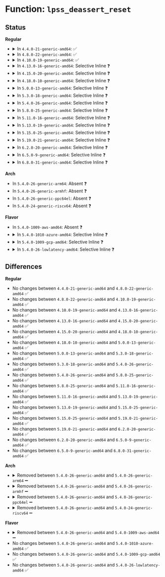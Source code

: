# Function: <code>lpss_deassert_reset</code>

## Status
<b>Regular</b>
<ul>
<li>
<details>
<summary>In <code>4.4.0-21-generic-amd64</code>: ✅</summary>

```c
void lpss_deassert_reset(struct lpss_private_data * pdata)
```

```json
{
  "name": "lpss_deassert_reset",
  "collision_type": "Unique Static",
  "inline_type": "No",
  "funcs": [
    {
      "addr": 18446744071583594086,
      "name": "lpss_deassert_reset",
      "external": false,
      "loc": "drivers/acpi/acpi_lpss.c:109",
      "file": "drivers/acpi/acpi_lpss.c",
      "inline": "seen, unknown",
      "caller_inline": [],
      "caller_func": [
        "drivers/acpi/acpi_lpss.c:byt_i2c_setup"
      ]
    }
  ],
  "symbols": [
    {
      "addr": 18446744071583594086,
      "name": "lpss_deassert_reset",
      "section": ".text",
      "bind": "STB_LOCAL",
      "size": 37
    }
  ]
}
```
</details>
</li>
<li>
<details>
<summary>In <code>4.8.0-22-generic-amd64</code>: ✅</summary>

```c
void lpss_deassert_reset(struct lpss_private_data * pdata)
```

```json
{
  "name": "lpss_deassert_reset",
  "collision_type": "Unique Static",
  "inline_type": "No",
  "funcs": [
    {
      "addr": 18446744071583916760,
      "name": "lpss_deassert_reset",
      "external": false,
      "loc": "drivers/acpi/acpi_lpss.c:133",
      "file": "drivers/acpi/acpi_lpss.c",
      "inline": "seen, unknown",
      "caller_inline": [],
      "caller_func": [
        "drivers/acpi/acpi_lpss.c:acpi_lpss_activate",
        "drivers/acpi/acpi_lpss.c:byt_i2c_setup"
      ]
    }
  ],
  "symbols": [
    {
      "addr": 18446744071583916760,
      "name": "lpss_deassert_reset",
      "section": ".text",
      "bind": "STB_LOCAL",
      "size": 37
    }
  ]
}
```
</details>
</li>
<li>
<details>
<summary>In <code>4.10.0-19-generic-amd64</code>: ✅</summary>

```c
void lpss_deassert_reset(struct lpss_private_data * pdata)
```

```json
{
  "name": "lpss_deassert_reset",
  "collision_type": "Unique Static",
  "inline_type": "No",
  "funcs": [
    {
      "addr": 18446744071584057656,
      "name": "lpss_deassert_reset",
      "external": false,
      "loc": "drivers/acpi/acpi_lpss.c:134",
      "file": "drivers/acpi/acpi_lpss.c",
      "inline": "seen, unknown",
      "caller_inline": [],
      "caller_func": [
        "drivers/acpi/acpi_lpss.c:acpi_lpss_activate",
        "drivers/acpi/acpi_lpss.c:byt_i2c_setup"
      ]
    }
  ],
  "symbols": [
    {
      "addr": 18446744071584057656,
      "name": "lpss_deassert_reset",
      "section": ".text",
      "bind": "STB_LOCAL",
      "size": 37
    }
  ]
}
```
</details>
</li>
<li>
<details>
<summary>In <code>4.13.0-16-generic-amd64</code>: Selective Inline ❓</summary>

```c
void lpss_deassert_reset(struct lpss_private_data * pdata)
```

```json
{
  "name": "lpss_deassert_reset",
  "collision_type": "Unique Static",
  "inline_type": "Selective",
  "funcs": [
    {
      "addr": 18446744071584120174,
      "name": "lpss_deassert_reset",
      "external": false,
      "loc": "drivers/acpi/acpi_lpss.c:136",
      "file": "drivers/acpi/acpi_lpss.c",
      "inline": "not declared, inlined",
      "caller_inline": [
        "drivers/acpi/acpi_lpss.c:acpi_lpss_activate",
        "drivers/acpi/acpi_lpss.c:byt_i2c_setup"
      ],
      "caller_func": []
    }
  ],
  "symbols": [
    {
      "addr": 18446744071584118544,
      "name": "lpss_deassert_reset",
      "section": ".text",
      "bind": "STB_LOCAL",
      "size": 39
    }
  ]
}
```
</details>
</li>
<li>
<details>
<summary>In <code>4.15.0-20-generic-amd64</code>: Selective Inline ❓</summary>

```c
void lpss_deassert_reset(struct lpss_private_data * pdata)
```

```json
{
  "name": "lpss_deassert_reset",
  "collision_type": "Unique Static",
  "inline_type": "Selective",
  "funcs": [
    {
      "addr": 18446744071584391641,
      "name": "lpss_deassert_reset",
      "external": false,
      "loc": "drivers/acpi/acpi_lpss.c:136",
      "file": "drivers/acpi/acpi_lpss.c",
      "inline": "not declared, inlined",
      "caller_inline": [
        "drivers/acpi/acpi_lpss.c:acpi_lpss_activate",
        "drivers/acpi/acpi_lpss.c:byt_i2c_setup"
      ],
      "caller_func": []
    }
  ],
  "symbols": [
    {
      "addr": 18446744071584390016,
      "name": "lpss_deassert_reset",
      "section": ".text",
      "bind": "STB_LOCAL",
      "size": 39
    }
  ]
}
```
</details>
</li>
<li>
<details>
<summary>In <code>4.18.0-10-generic-amd64</code>: Selective Inline ❓</summary>

```c
void lpss_deassert_reset(struct lpss_private_data * pdata)
```

```json
{
  "name": "lpss_deassert_reset",
  "collision_type": "Unique Static",
  "inline_type": "Selective",
  "funcs": [
    {
      "addr": 18446744071584613347,
      "name": "lpss_deassert_reset",
      "external": false,
      "loc": "drivers/acpi/acpi_lpss.c:141",
      "file": "drivers/acpi/acpi_lpss.c",
      "inline": "not declared, inlined",
      "caller_inline": [
        "drivers/acpi/acpi_lpss.c:acpi_lpss_activate",
        "drivers/acpi/acpi_lpss.c:byt_i2c_setup"
      ],
      "caller_func": []
    }
  ],
  "symbols": [
    {
      "addr": 18446744071584611552,
      "name": "lpss_deassert_reset",
      "section": ".text",
      "bind": "STB_LOCAL",
      "size": 39
    }
  ]
}
```
</details>
</li>
<li>
<details>
<summary>In <code>5.0.0-13-generic-amd64</code>: Selective Inline ❓</summary>

```c
void lpss_deassert_reset(struct lpss_private_data * pdata)
```

```json
{
  "name": "lpss_deassert_reset",
  "collision_type": "Unique Static",
  "inline_type": "Selective",
  "funcs": [
    {
      "addr": 18446744071584711411,
      "name": "lpss_deassert_reset",
      "external": false,
      "loc": "drivers/acpi/acpi_lpss.c:146",
      "file": "drivers/acpi/acpi_lpss.c",
      "inline": "not declared, inlined",
      "caller_inline": [
        "drivers/acpi/acpi_lpss.c:acpi_lpss_activate",
        "drivers/acpi/acpi_lpss.c:byt_i2c_setup"
      ],
      "caller_func": []
    }
  ],
  "symbols": [
    {
      "addr": 18446744071584709232,
      "name": "lpss_deassert_reset",
      "section": ".text",
      "bind": "STB_LOCAL",
      "size": 39
    }
  ]
}
```
</details>
</li>
<li>
<details>
<summary>In <code>5.3.0-18-generic-amd64</code>: Selective Inline ❓</summary>

```c
void lpss_deassert_reset(struct lpss_private_data * pdata)
```

```json
{
  "name": "lpss_deassert_reset",
  "collision_type": "Unique Static",
  "inline_type": "Selective",
  "funcs": [
    {
      "addr": 18446744071584912514,
      "name": "lpss_deassert_reset",
      "external": false,
      "loc": "drivers/acpi/acpi_lpss.c:143",
      "file": "drivers/acpi/acpi_lpss.c",
      "inline": "not declared, inlined",
      "caller_inline": [
        "drivers/acpi/acpi_lpss.c:acpi_lpss_activate",
        "drivers/acpi/acpi_lpss.c:byt_i2c_setup"
      ],
      "caller_func": []
    }
  ],
  "symbols": [
    {
      "addr": 18446744071584910368,
      "name": "lpss_deassert_reset",
      "section": ".text",
      "bind": "STB_LOCAL",
      "size": 39
    }
  ]
}
```
</details>
</li>
<li>
<details>
<summary>In <code>5.4.0-26-generic-amd64</code>: Selective Inline ❓</summary>

```c
void lpss_deassert_reset(struct lpss_private_data * pdata)
```

```json
{
  "name": "lpss_deassert_reset",
  "collision_type": "Unique Static",
  "inline_type": "Selective",
  "funcs": [
    {
      "addr": 18446744071585048226,
      "name": "lpss_deassert_reset",
      "external": false,
      "loc": "drivers/acpi/acpi_lpss.c:144",
      "file": "drivers/acpi/acpi_lpss.c",
      "inline": "not declared, inlined",
      "caller_inline": [
        "drivers/acpi/acpi_lpss.c:acpi_lpss_activate",
        "drivers/acpi/acpi_lpss.c:byt_i2c_setup"
      ],
      "caller_func": []
    }
  ],
  "symbols": [
    {
      "addr": 18446744071585046080,
      "name": "lpss_deassert_reset",
      "section": ".text",
      "bind": "STB_LOCAL",
      "size": 39
    }
  ]
}
```
</details>
</li>
<li>
<details>
<summary>In <code>5.8.0-25-generic-amd64</code>: Selective Inline ❓</summary>

```c
void lpss_deassert_reset(struct lpss_private_data * pdata)
```

```json
{
  "name": "lpss_deassert_reset",
  "collision_type": "Unique Static",
  "inline_type": "Selective",
  "funcs": [
    {
      "addr": 18446744071585755242,
      "name": "lpss_deassert_reset",
      "external": false,
      "loc": "drivers/acpi/acpi_lpss.c:140",
      "file": "drivers/acpi/acpi_lpss.c",
      "inline": "not declared, inlined",
      "caller_inline": [
        "drivers/acpi/acpi_lpss.c:acpi_lpss_activate",
        "drivers/acpi/acpi_lpss.c:byt_i2c_setup"
      ],
      "caller_func": []
    }
  ],
  "symbols": [
    {
      "addr": 18446744071585749072,
      "name": "lpss_deassert_reset",
      "section": ".text",
      "bind": "STB_LOCAL",
      "size": 39
    }
  ]
}
```
</details>
</li>
<li>
<details>
<summary>In <code>5.11.0-16-generic-amd64</code>: Selective Inline ❓</summary>

```c
void lpss_deassert_reset(struct lpss_private_data * pdata)
```

```json
{
  "name": "lpss_deassert_reset",
  "collision_type": "Unique Static",
  "inline_type": "Selective",
  "funcs": [
    {
      "addr": 18446744071585874398,
      "name": "lpss_deassert_reset",
      "external": false,
      "loc": "drivers/acpi/acpi_lpss.c:146",
      "file": "drivers/acpi/acpi_lpss.c",
      "inline": "not declared, inlined",
      "caller_inline": [
        "drivers/acpi/acpi_lpss.c:acpi_lpss_activate",
        "drivers/acpi/acpi_lpss.c:byt_i2c_setup"
      ],
      "caller_func": []
    }
  ],
  "symbols": [
    {
      "addr": 18446744071585868160,
      "name": "lpss_deassert_reset",
      "section": ".text",
      "bind": "STB_LOCAL",
      "size": 39
    }
  ]
}
```
</details>
</li>
<li>
<details>
<summary>In <code>5.13.0-19-generic-amd64</code>: Selective Inline ❓</summary>

```c
void lpss_deassert_reset(struct lpss_private_data * pdata)
```

```json
{
  "name": "lpss_deassert_reset",
  "collision_type": "Unique Static",
  "inline_type": "Selective",
  "funcs": [
    {
      "addr": 18446744071585752078,
      "name": "lpss_deassert_reset",
      "external": false,
      "loc": "drivers/acpi/acpi_lpss.c:146",
      "file": "drivers/acpi/acpi_lpss.c",
      "inline": "not declared, inlined",
      "caller_inline": [
        "drivers/acpi/acpi_lpss.c:acpi_lpss_activate",
        "drivers/acpi/acpi_lpss.c:byt_i2c_setup"
      ],
      "caller_func": []
    }
  ],
  "symbols": [
    {
      "addr": 18446744071585745936,
      "name": "lpss_deassert_reset",
      "section": ".text",
      "bind": "STB_LOCAL",
      "size": 39
    }
  ]
}
```
</details>
</li>
<li>
<details>
<summary>In <code>5.15.0-25-generic-amd64</code>: Selective Inline ❓</summary>

```c
void lpss_deassert_reset(struct lpss_private_data * pdata)
```

```json
{
  "name": "lpss_deassert_reset",
  "collision_type": "Unique Static",
  "inline_type": "Selective",
  "funcs": [
    {
      "addr": 18446744071586234798,
      "name": "lpss_deassert_reset",
      "external": false,
      "loc": "drivers/acpi/acpi_lpss.c:146",
      "file": "drivers/acpi/acpi_lpss.c",
      "inline": "not declared, inlined",
      "caller_inline": [
        "drivers/acpi/acpi_lpss.c:acpi_lpss_activate",
        "drivers/acpi/acpi_lpss.c:byt_i2c_setup"
      ],
      "caller_func": []
    }
  ],
  "symbols": [
    {
      "addr": 18446744071586228480,
      "name": "lpss_deassert_reset",
      "section": ".text",
      "bind": "STB_LOCAL",
      "size": 39
    }
  ]
}
```
</details>
</li>
<li>
<details>
<summary>In <code>5.19.0-21-generic-amd64</code>: Selective Inline ❓</summary>

```c
void lpss_deassert_reset(struct lpss_private_data * pdata)
```

```json
{
  "name": "lpss_deassert_reset",
  "collision_type": "Unique Static",
  "inline_type": "Selective",
  "funcs": [
    {
      "addr": 18446744071587473369,
      "name": "lpss_deassert_reset",
      "external": false,
      "loc": "drivers/acpi/acpi_lpss.c:147",
      "file": "drivers/acpi/acpi_lpss.c",
      "inline": "not declared, inlined",
      "caller_inline": [
        "drivers/acpi/acpi_lpss.c:acpi_lpss_activate",
        "drivers/acpi/acpi_lpss.c:byt_i2c_setup"
      ],
      "caller_func": []
    }
  ],
  "symbols": [
    {
      "addr": 18446744071587466720,
      "name": "lpss_deassert_reset",
      "section": ".text",
      "bind": "STB_LOCAL",
      "size": 49
    }
  ]
}
```
</details>
</li>
<li>
<details>
<summary>In <code>6.2.0-20-generic-amd64</code>: Selective Inline ❓</summary>

```c
void lpss_deassert_reset(struct lpss_private_data * pdata)
```

```json
{
  "name": "lpss_deassert_reset",
  "collision_type": "Unique Static",
  "inline_type": "Selective",
  "funcs": [
    {
      "addr": 18446744071588740729,
      "name": "lpss_deassert_reset",
      "external": false,
      "loc": "drivers/acpi/acpi_lpss.c:147",
      "file": "drivers/acpi/acpi_lpss.c",
      "inline": "not declared, inlined",
      "caller_inline": [
        "drivers/acpi/acpi_lpss.c:acpi_lpss_activate",
        "drivers/acpi/acpi_lpss.c:byt_i2c_setup"
      ],
      "caller_func": []
    }
  ],
  "symbols": [
    {
      "addr": 18446744071588733584,
      "name": "lpss_deassert_reset",
      "section": ".text",
      "bind": "STB_LOCAL",
      "size": 49
    }
  ]
}
```
</details>
</li>
<li>
<details>
<summary>In <code>6.5.0-9-generic-amd64</code>: Selective Inline ❓</summary>

```c
void lpss_deassert_reset(struct lpss_private_data * pdata)
```

```json
{
  "name": "lpss_deassert_reset",
  "collision_type": "Unique Static",
  "inline_type": "Selective",
  "funcs": [
    {
      "addr": 18446744071589028886,
      "name": "lpss_deassert_reset",
      "external": false,
      "loc": "drivers/acpi/acpi_lpss.c:147",
      "file": "drivers/acpi/acpi_lpss.c",
      "inline": "not declared, inlined",
      "caller_inline": [
        "drivers/acpi/acpi_lpss.c:acpi_lpss_activate",
        "drivers/acpi/acpi_lpss.c:byt_i2c_setup"
      ],
      "caller_func": []
    }
  ],
  "symbols": [
    {
      "addr": 18446744071589021648,
      "name": "lpss_deassert_reset",
      "section": ".text",
      "bind": "STB_LOCAL",
      "size": 49
    }
  ]
}
```
</details>
</li>
<li>
<details>
<summary>In <code>6.8.0-31-generic-amd64</code>: Selective Inline ❓</summary>

```c
void lpss_deassert_reset(struct lpss_private_data * pdata)
```

```json
{
  "name": "lpss_deassert_reset",
  "collision_type": "Unique Static",
  "inline_type": "Selective",
  "funcs": [
    {
      "addr": 18446744071589333398,
      "name": "lpss_deassert_reset",
      "external": false,
      "loc": "drivers/acpi/acpi_lpss.c:147",
      "file": "drivers/acpi/acpi_lpss.c",
      "inline": "not declared, inlined",
      "caller_inline": [
        "drivers/acpi/acpi_lpss.c:acpi_lpss_activate",
        "drivers/acpi/acpi_lpss.c:byt_i2c_setup"
      ],
      "caller_func": []
    }
  ],
  "symbols": [
    {
      "addr": 18446744071589326288,
      "name": "lpss_deassert_reset",
      "section": ".text",
      "bind": "STB_LOCAL",
      "size": 49
    }
  ]
}
```
</details>
</li>
</ul>
<b>Arch</b>
<ul>
<li>
In <code>5.4.0-26-generic-arm64</code>: Absent ❓
</li>
<li>
In <code>5.4.0-26-generic-armhf</code>: Absent ❓
</li>
<li>
In <code>5.4.0-26-generic-ppc64el</code>: Absent ❓
</li>
<li>
In <code>5.4.0-24-generic-riscv64</code>: Absent ❓
</li>
</ul>
<b>Flavor</b>
<ul>
<li>
In <code>5.4.0-1009-aws-amd64</code>: Absent ❓
</li>
<li>
<details>
<summary>In <code>5.4.0-1010-azure-amd64</code>: Selective Inline ❓</summary>

```c
void lpss_deassert_reset(struct lpss_private_data * pdata)
```

```json
{
  "name": "lpss_deassert_reset",
  "collision_type": "Unique Static",
  "inline_type": "Selective",
  "funcs": [
    {
      "addr": 18446744071584895250,
      "name": "lpss_deassert_reset",
      "external": false,
      "loc": "drivers/acpi/acpi_lpss.c:144",
      "file": "drivers/acpi/acpi_lpss.c",
      "inline": "not declared, inlined",
      "caller_inline": [
        "drivers/acpi/acpi_lpss.c:acpi_lpss_activate",
        "drivers/acpi/acpi_lpss.c:byt_i2c_setup"
      ],
      "caller_func": []
    }
  ],
  "symbols": [
    {
      "addr": 18446744071584893088,
      "name": "lpss_deassert_reset",
      "section": ".text",
      "bind": "STB_LOCAL",
      "size": 39
    }
  ]
}
```
</details>
</li>
<li>
<details>
<summary>In <code>5.4.0-1009-gcp-amd64</code>: Selective Inline ❓</summary>

```c
void lpss_deassert_reset(struct lpss_private_data * pdata)
```

```json
{
  "name": "lpss_deassert_reset",
  "collision_type": "Unique Static",
  "inline_type": "Selective",
  "funcs": [
    {
      "addr": 18446744071584999810,
      "name": "lpss_deassert_reset",
      "external": false,
      "loc": "drivers/acpi/acpi_lpss.c:144",
      "file": "drivers/acpi/acpi_lpss.c",
      "inline": "not declared, inlined",
      "caller_inline": [
        "drivers/acpi/acpi_lpss.c:acpi_lpss_activate",
        "drivers/acpi/acpi_lpss.c:byt_i2c_setup"
      ],
      "caller_func": []
    }
  ],
  "symbols": [
    {
      "addr": 18446744071584997664,
      "name": "lpss_deassert_reset",
      "section": ".text",
      "bind": "STB_LOCAL",
      "size": 39
    }
  ]
}
```
</details>
</li>
<li>
<details>
<summary>In <code>5.4.0-26-lowlatency-amd64</code>: Selective Inline ❓</summary>

```c
void lpss_deassert_reset(struct lpss_private_data * pdata)
```

```json
{
  "name": "lpss_deassert_reset",
  "collision_type": "Unique Static",
  "inline_type": "Selective",
  "funcs": [
    {
      "addr": 18446744071585105986,
      "name": "lpss_deassert_reset",
      "external": false,
      "loc": "drivers/acpi/acpi_lpss.c:144",
      "file": "drivers/acpi/acpi_lpss.c",
      "inline": "not declared, inlined",
      "caller_inline": [
        "drivers/acpi/acpi_lpss.c:acpi_lpss_activate",
        "drivers/acpi/acpi_lpss.c:byt_i2c_setup"
      ],
      "caller_func": []
    }
  ],
  "symbols": [
    {
      "addr": 18446744071585103840,
      "name": "lpss_deassert_reset",
      "section": ".text",
      "bind": "STB_LOCAL",
      "size": 39
    }
  ]
}
```
</details>
</li>
</ul>

## Differences
<b>Regular</b>
<ul>
<li>
No changes between <code>4.4.0-21-generic-amd64</code> and <code>4.8.0-22-generic-amd64</code> ✅
</li>
<li>
No changes between <code>4.8.0-22-generic-amd64</code> and <code>4.10.0-19-generic-amd64</code> ✅
</li>
<li>
No changes between <code>4.10.0-19-generic-amd64</code> and <code>4.13.0-16-generic-amd64</code> ✅
</li>
<li>
No changes between <code>4.13.0-16-generic-amd64</code> and <code>4.15.0-20-generic-amd64</code> ✅
</li>
<li>
No changes between <code>4.15.0-20-generic-amd64</code> and <code>4.18.0-10-generic-amd64</code> ✅
</li>
<li>
No changes between <code>4.18.0-10-generic-amd64</code> and <code>5.0.0-13-generic-amd64</code> ✅
</li>
<li>
No changes between <code>5.0.0-13-generic-amd64</code> and <code>5.3.0-18-generic-amd64</code> ✅
</li>
<li>
No changes between <code>5.3.0-18-generic-amd64</code> and <code>5.4.0-26-generic-amd64</code> ✅
</li>
<li>
No changes between <code>5.4.0-26-generic-amd64</code> and <code>5.8.0-25-generic-amd64</code> ✅
</li>
<li>
No changes between <code>5.8.0-25-generic-amd64</code> and <code>5.11.0-16-generic-amd64</code> ✅
</li>
<li>
No changes between <code>5.11.0-16-generic-amd64</code> and <code>5.13.0-19-generic-amd64</code> ✅
</li>
<li>
No changes between <code>5.13.0-19-generic-amd64</code> and <code>5.15.0-25-generic-amd64</code> ✅
</li>
<li>
No changes between <code>5.15.0-25-generic-amd64</code> and <code>5.19.0-21-generic-amd64</code> ✅
</li>
<li>
No changes between <code>5.19.0-21-generic-amd64</code> and <code>6.2.0-20-generic-amd64</code> ✅
</li>
<li>
No changes between <code>6.2.0-20-generic-amd64</code> and <code>6.5.0-9-generic-amd64</code> ✅
</li>
<li>
No changes between <code>6.5.0-9-generic-amd64</code> and <code>6.8.0-31-generic-amd64</code> ✅
</li>
</ul>
<b>Arch</b>
<ul>
<li>
<details>
<summary>Removed between <code>5.4.0-26-generic-amd64</code> and <code>5.4.0-26-generic-arm64</code> ➖</summary>

```c
void lpss_deassert_reset(struct lpss_private_data * pdata)
```
</details>
</li>
<li>
<details>
<summary>Removed between <code>5.4.0-26-generic-amd64</code> and <code>5.4.0-26-generic-armhf</code> ➖</summary>

```c
void lpss_deassert_reset(struct lpss_private_data * pdata)
```
</details>
</li>
<li>
<details>
<summary>Removed between <code>5.4.0-26-generic-amd64</code> and <code>5.4.0-26-generic-ppc64el</code> ➖</summary>

```c
void lpss_deassert_reset(struct lpss_private_data * pdata)
```
</details>
</li>
<li>
<details>
<summary>Removed between <code>5.4.0-26-generic-amd64</code> and <code>5.4.0-24-generic-riscv64</code> ➖</summary>

```c
void lpss_deassert_reset(struct lpss_private_data * pdata)
```
</details>
</li>
</ul>
<b>Flavor</b>
<ul>
<li>
<details>
<summary>Removed between <code>5.4.0-26-generic-amd64</code> and <code>5.4.0-1009-aws-amd64</code> ➖</summary>

```c
void lpss_deassert_reset(struct lpss_private_data * pdata)
```
</details>
</li>
<li>
No changes between <code>5.4.0-26-generic-amd64</code> and <code>5.4.0-1010-azure-amd64</code> ✅
</li>
<li>
No changes between <code>5.4.0-26-generic-amd64</code> and <code>5.4.0-1009-gcp-amd64</code> ✅
</li>
<li>
No changes between <code>5.4.0-26-generic-amd64</code> and <code>5.4.0-26-lowlatency-amd64</code> ✅
</li>
</ul>
